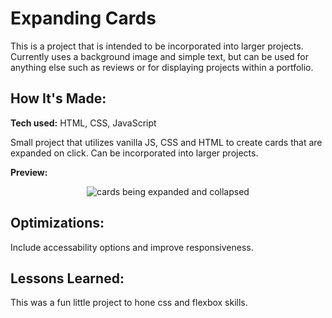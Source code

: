# Expanding Cards
This is a project that is intended to be incorporated into larger projects. Currently uses a background image and simple text, but can be used for anything else such as reviews or for displaying projects within a portfolio.

## How It's Made:

**Tech used:** HTML, CSS, JavaScript

Small project that utilizes vanilla JS, CSS and HTML to create cards that are expanded on click. Can be incorporated into larger projects.

**Preview:**

<div align="center">
  <img src="assets/expandingCards.gif" alt="cards being expanded and collapsed" />  
</div>

## Optimizations:

Include accessability options and improve responsiveness.

## Lessons Learned:

This was a fun little project to hone css and flexbox skills.

